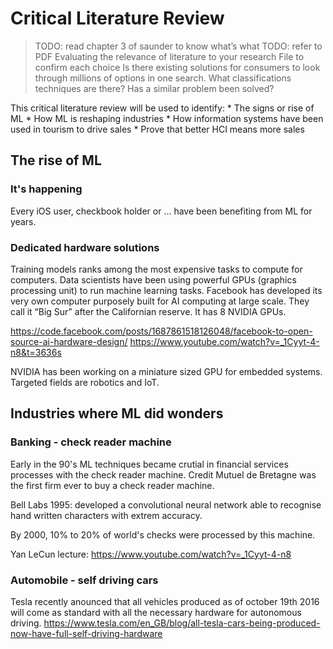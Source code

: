 # Critical Literature Review
>TODO: read chapter 3 of saunder to know what’s what
>TODO: refer to PDF Evaluating the relevance of literature to your research File to confirm each choice
>Is there existing solutions for consumers to look through millions of options in one search.
>What classifications techniques are there?
>Has a similar problem been solved?

This critical literature review will be used to identify:
	* The signs or rise of ML
	* How ML is reshaping industries
	* How information systems have been used in tourism to drive sales
	* Prove that better HCI means more sales

## The rise of ML

### It's happening
Every iOS user, checkbook holder or ... have been benefiting from ML for years.

### Dedicated hardware solutions
Training models ranks among the most expensive tasks to compute for computers. Data scientists have been using powerful GPUs (graphics processing unit) to run machine learning tasks.
Facebook has developed its very own computer purposely built for AI computing at large scale. They call it “Big Sur” after the Californian reserve. It has 8 NVIDIA GPUs.

https://code.facebook.com/posts/1687861518126048/facebook-to-open-source-ai-hardware-design/
https://www.youtube.com/watch?v=_1Cyyt-4-n8&t=3636s

NVIDIA has been working on a miniature sized GPU for embedded systems. Targeted fields are robotics and IoT.


## Industries where ML did wonders

### Banking - check reader machine
Early in the 90's ML techniques became crutial in financial services processes with the check reader machine. Credit Mutuel de Bretagne was the first firm ever to buy a check reader machine.

Bell Labs 1995: developed a convolutional neural network able to recognise hand written characters with extrem accuracy.

By 2000, 10% to 20% of world's checks were processed by this machine.

Yan LeCun lecture: https://www.youtube.com/watch?v=_1Cyyt-4-n8

### Automobile - self driving cars
Tesla recently anounced that all vehicles produced as of october 19th 2016 will come as standard with all the necessary hardware for autonomous driving.
https://www.tesla.com/en_GB/blog/all-tesla-cars-being-produced-now-have-full-self-driving-hardware